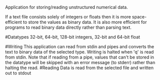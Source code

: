Application for storing/reading unstructured numerical data. 

If a text file consists solely of integers or floats then it is more space-efficient to store the values as binary data. It is also more efficient for programs to read binary data directly rather than parsing text. 

#Datatypes
32-bit, 64-bit, 128-bit integers, 32-bit and 64-bit float

#Writing
This application can read from stdin and pipes and converts the text to binary data of the selected type.
Writing is halted when 'q' is read from  stdin. Note that if reading from a pipe, values that can't be stored in the datatype will be skipped with an error message (to stderr) rather than halting the read. 
#Reading 
Data is read from the selected file and written out to stdout 
